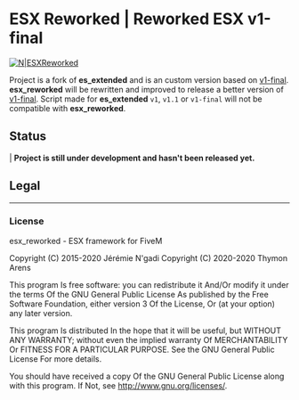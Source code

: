 # ESX Reworked | Reworked ESX v1-final 

[![N|ESXReworked](https://i.imgur.com/JHJt60T.png)](https://github.com/ThymonA/esx_reworked)

Project is a fork of **es_extended** and is an custom version based on [v1-final](https://github.com/ThymonA/esx_reworked/releases/tag/v1-final). **esx_reworked** will be rewritten and improved to release a better version of [v1-final](https://github.com/ThymonA/esx_reworked/releases/tag/v1-final). Script made for **es_extended** `v1`, `v1.1` or `v1-final` will not be compatible with **esx_reworked**.

## Status
| **Project is still under development and hasn't been released yet.**

## Legal
---
### **License**

esx_reworked - ESX framework for FiveM

Copyright (C) 2015-2020 Jérémie N'gadi
Copyright (C) 2020-2020 Thymon Arens

This program Is free software: you can redistribute it And/Or modify it under the terms Of the GNU General Public License As published by the Free Software Foundation, either version 3 Of the License, Or (at your option) any later version.

This program Is distributed In the hope that it will be useful, but WITHOUT ANY WARRANTY; without even the implied warranty Of MERCHANTABILITY Or FITNESS FOR A PARTICULAR PURPOSE. See the GNU General Public License For more details.

You should have received a copy Of the GNU General Public License along with this program. If Not, see http://www.gnu.org/licenses/.
